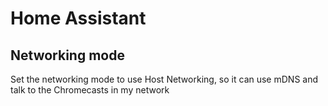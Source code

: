 # Home Assistant

## Networking mode

Set the networking mode to use Host Networking, so it can use mDNS and talk to the Chromecasts in my network

